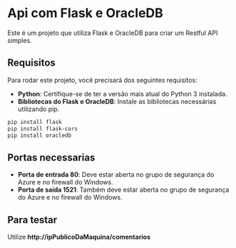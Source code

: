 # Api com Flask e OracleDB

Este é um projeto que utiliza Flask e OracleDB para criar um Restful API simples.

## Requisitos

Para rodar este projeto, você precisará dos seguintes requisitos:

- **Python**: Certifique-se de ter a versão mais atual do Python 3 instalada.
- **Bibliotecas do Flask e OracleDB**: Instale as bibliotecas necessárias utilizando pip.

```bash
pip install flask
pip install flask-cors
pip install oracledb
```

## Portas necessarias
- **Porta de entrada 80**: Deve estar aberta no grupo de segurança do Azure e no firewall do Windows.
- **Porta de saída 1521**: Também deve estar aberta no grupo de segurança do Azure e no firewall do Windows.

##  Para testar
Utilize **http://ipPublicoDaMaquina/comentarios**
